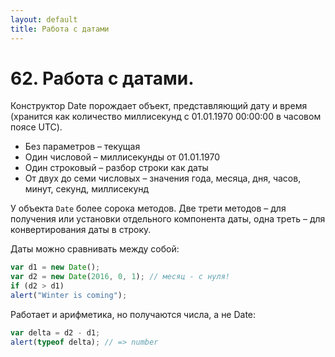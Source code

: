 ```yaml
---
layout: default
title: Работа с датами
---
```


# 62. Работа с датами.

Конструктор Date порождает объект, представляющий дату и время (хранится как количество миллисекунд с 01.01.1970 00:00:00 в часовом поясе UTC).

* Без параметров – текущая
* Один числовой – миллисекунды от 01.01.1970
* Один строковый – разбор строки как даты
* От двух до семи числовых – значения года, месяца, дня, часов, минут, секунд, миллисекунд

У объекта `Date` более сорока методов. Две трети методов – для получения или установки отдельного компонента даты, одна треть – для конвертирования даты в строку.

Даты можно сравнивать между собой:

```javascript
var d1 = new Date();
var d2 = new Date(2016, 0, 1); // месяц - с нуля!
if (d2 > d1)
alert("Winter is coming");
```

Работает и арифметика, но получаются числа, а не Date:

```javascript
var delta = d2 - d1;
alert(typeof delta); // => number
```